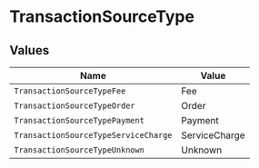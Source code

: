 # TransactionSourceType


## Values

| Name                                 | Value                                |
| ------------------------------------ | ------------------------------------ |
| `TransactionSourceTypeFee`           | Fee                                  |
| `TransactionSourceTypeOrder`         | Order                                |
| `TransactionSourceTypePayment`       | Payment                              |
| `TransactionSourceTypeServiceCharge` | ServiceCharge                        |
| `TransactionSourceTypeUnknown`       | Unknown                              |